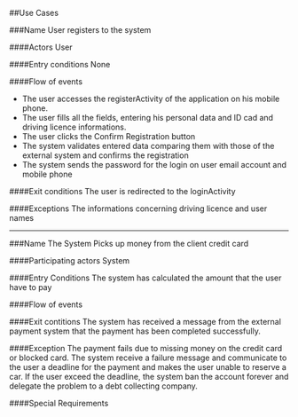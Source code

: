 ##Use Cases

###Name
User registers to the system

####Actors
User

####Entry conditions
None

####Flow of events
* The user accesses the registerActivity of the application on his mobile phone.
* The user fills all the fields, entering his personal data and ID cad and driving licence informations.
* The user clicks the Confirm Registration button
* The system validates entered data comparing them with those of the external system and confirms the registration
* The system sends the password for the login on user email account and mobile phone

####Exit conditions
The user is redirected to the loginActivity

####Exceptions
The informations concerning driving licence and user names 

---

###Name
The System Picks up money from the client credit card

####Participating actors
System

####Entry Conditions
The system has calculated the amount that the user have to pay

####Flow of events

####Exit contitions
The system has received a message from the external payment system that the payment has been completed successfully.

####Exception
The payment fails due to missing money on the credit card or blocked card. The system receive a failure message and communicate to the user a deadline for the payment and makes the user unable to reserve a car. If the user exceed the deadline, the system ban the account forever and delegate the problem to a debt collecting company.

####Special Requirements
